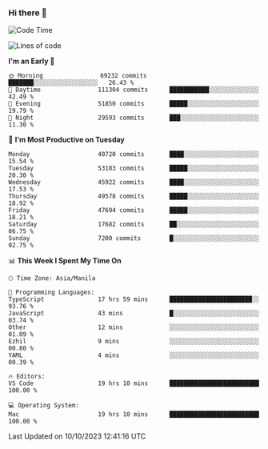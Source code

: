 ### Hi there 👋

<!--START_SECTION:waka-->
![Code Time](http://img.shields.io/badge/Code%20Time-4%2C408%20hrs%2040%20mins-blue)

![Lines of code](https://img.shields.io/badge/From%20Hello%20World%20I%27ve%20Written-104.1%20million%20lines%20of%20code-blue)

**I'm an Early 🐤** 

```text
🌞 Morning                69232 commits       ███████░░░░░░░░░░░░░░░░░░   26.43 % 
🌆 Daytime                111304 commits      ███████████░░░░░░░░░░░░░░   42.49 % 
🌃 Evening                51850 commits       █████░░░░░░░░░░░░░░░░░░░░   19.79 % 
🌙 Night                  29593 commits       ███░░░░░░░░░░░░░░░░░░░░░░   11.30 % 
```
📅 **I'm Most Productive on Tuesday** 

```text
Monday                   40720 commits       ████░░░░░░░░░░░░░░░░░░░░░   15.54 % 
Tuesday                  53183 commits       █████░░░░░░░░░░░░░░░░░░░░   20.30 % 
Wednesday                45922 commits       ████░░░░░░░░░░░░░░░░░░░░░   17.53 % 
Thursday                 49578 commits       █████░░░░░░░░░░░░░░░░░░░░   18.92 % 
Friday                   47694 commits       █████░░░░░░░░░░░░░░░░░░░░   18.21 % 
Saturday                 17682 commits       ██░░░░░░░░░░░░░░░░░░░░░░░   06.75 % 
Sunday                   7200 commits        █░░░░░░░░░░░░░░░░░░░░░░░░   02.75 % 
```


📊 **This Week I Spent My Time On** 

```text
🕑︎ Time Zone: Asia/Manila

💬 Programming Languages: 
TypeScript               17 hrs 59 mins      ███████████████████████░░   93.76 % 
JavaScript               43 mins             █░░░░░░░░░░░░░░░░░░░░░░░░   03.74 % 
Other                    12 mins             ░░░░░░░░░░░░░░░░░░░░░░░░░   01.09 % 
Ezhil                    9 mins              ░░░░░░░░░░░░░░░░░░░░░░░░░   00.80 % 
YAML                     4 mins              ░░░░░░░░░░░░░░░░░░░░░░░░░   00.39 % 

🔥 Editors: 
VS Code                  19 hrs 10 mins      █████████████████████████   100.00 % 

💻 Operating System: 
Mac                      19 hrs 10 mins      █████████████████████████   100.00 % 
```


 Last Updated on 10/10/2023 12:41:16 UTC
<!--END_SECTION:waka-->


<!--
**rad182/rad182** is a ✨ _special_ ✨ repository because its `README.md` (this file) appears on your GitHub profile.

Here are some ideas to get you started:

- 🔭 I’m currently working on ...
- 🌱 I’m currently learning ...
- 👯 I’m looking to collaborate on ...
- 🤔 I’m looking for help with ...
- 💬 Ask me about ...
- 📫 How to reach me: ...
- 😄 Pronouns: ...
- ⚡ Fun fact: ...
-->
